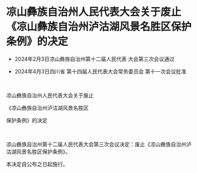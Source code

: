# 凉山彝族自治州人民代表大会关于废止《凉山彝族自治州泸沽湖风景名胜区保护条例》的决定

- 2024年2月3日凉山彝族自治州第十二届人民代表
  大会第三次会议通过

- 2024年4月3日四川省
  第十四届人民代表大会常务委员会
  第十一次会议批准

<!-- INFO END -->

​

凉山彝族自治州人民代表大会关于废止

《凉山彝族自治州泸沽湖风景名胜区

保护条例》的决定

​

凉山彝族自治州第十二届人民代表大会第三次会议决定：废止《凉山彝族自治州泸沽湖风景名胜区保护条例》。

本决定自公布之日起施行。
